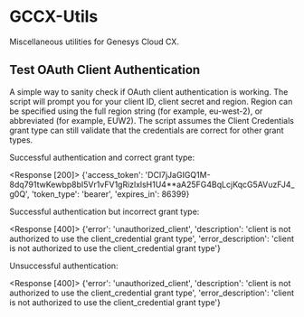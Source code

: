 # GCCX-Utils
Miscellaneous utilities for Genesys Cloud CX.
## Test OAuth Client Authentication

A simple way to sanity check if OAuth client authentication is working. The script will prompt you for your client ID, client secret and region. Region can be specified using the full region string (for example, eu-west-2), or abbreviated (for example, EUW2). The script assumes the Client Credentials grant type can still validate that the credentials are correct for other grant types.

Successful authentication and correct grant type:

<Response [200]>
{'access_token': 'DCl7jJaGIGQ1M-8dq791twKewbp8bI5Vr1vFV1gRizlxlsH1U4**aA25FG4BqLcjKqcG5AVuzFJ4_g0Q', 'token_type': 'bearer', 'expires_in': 86399}

Successful authentication but incorrect grant type:

<Response [400]>
{'error': 'unauthorized_client', 'description': 'client is not authorized to use the client_credential grant type', 'error_description': 'client is not authorized to use the client_credential grant type'}

Unsuccessful authentication:

<Response [400]>
{'error': 'unauthorized_client', 'description': 'client is not authorized to use the client_credential grant type', 'error_description': 'client is not authorized to use the client_credential grant type'}
